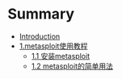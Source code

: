 # Summary

* [Introduction](README.md)
* [1.metasploit使用教程](1metasploitshi-yong-jiao-cheng.md)
  * [1.1 安装metasploit](11-an-zhuang-metasploit.md)
  * [1.2 metasploit的简单用法](12-metasploitde-jian-dan-yong-fa.md)

